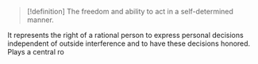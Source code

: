 >[!definition]
>The freedom and ability to act in a self-determined manner.

It represents the right of a rational person to express personal decisions independent of outside interference and to have these decisions honored. 
Plays a central ro